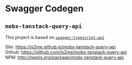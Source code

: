 # Swagger Codegen

## `mobx-tanstack-query-api`

This project is based on [`swagger-typescript-api`](https://github.com/acacode/swagger-typescript-api)

Site: https://js2me.github.io/mobx-tanstack-query-api  
Github: https://github.com/js2me/mobx-tanstack-query-api  
NPM: http://npmjs.org/package/mobx-tanstack-query-api
